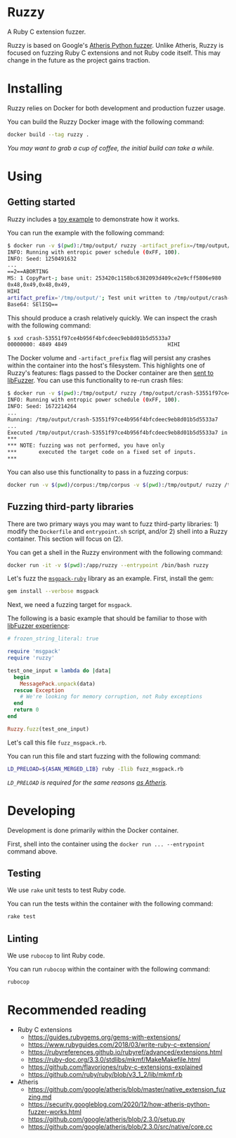 # Ruzzy

A Ruby C extension fuzzer.

Ruzzy is based on Google's [Atheris Python fuzzer](https://github.com/google/atheris). Unlike Atheris, Ruzzy is focused on fuzzing Ruby C extensions and not Ruby code itself. This may change in the future as the project gains traction.

# Installing

Ruzzy relies on Docker for both development and production fuzzer usage.

You can build the Ruzzy Docker image with the following command:

```bash
docker build --tag ruzzy .
```

_You may want to grab a cup of coffee, the initial build can take a while._

# Using

## Getting started

Ruzzy includes a [toy example](https://llvm.org/docs/LibFuzzer.html#toy-example) to demonstrate how it works.

You can run the example with the following command:

```bash
$ docker run -v $(pwd):/tmp/output/ ruzzy -artifact_prefix=/tmp/output/
INFO: Running with entropic power schedule (0xFF, 100).
INFO: Seed: 1250491632
...
==2==ABORTING
MS: 1 CopyPart-; base unit: 253420c1158bc6382093d409ce2e9cff5806e980
0x48,0x49,0x48,0x49,
HIHI
artifact_prefix='/tmp/output/'; Test unit written to /tmp/output/crash-53551f97ce4b956f4bfcdeec9eb8d01b5d5533a7
Base64: SElISQ==
```

This should produce a crash relatively quickly. We can inspect the crash with the following command:

```bash
$ xxd crash-53551f97ce4b956f4bfcdeec9eb8d01b5d5533a7
00000000: 4849 4849                                HIHI
```

The Docker volume and `-artifact_prefix` flag will persist any crashes within the container into the host's filesystem. This highlights one of Ruzzy's features: flags passed to the Docker container are then [sent to libFuzzer](https://llvm.org/docs/LibFuzzer.html#options). You can use this functionality to re-run crash files:

```bash
$ docker run -v $(pwd):/tmp/output/ ruzzy /tmp/output/crash-53551f97ce4b956f4bfcdeec9eb8d01b5d5533a7
INFO: Running with entropic power schedule (0xFF, 100).
INFO: Seed: 1672214264
...
Running: /tmp/output/crash-53551f97ce4b956f4bfcdeec9eb8d01b5d5533a7
...
Executed /tmp/output/crash-53551f97ce4b956f4bfcdeec9eb8d01b5d5533a7 in 2 ms
***
*** NOTE: fuzzing was not performed, you have only
***       executed the target code on a fixed set of inputs.
***
```

You can also use this functionality to pass in a fuzzing corpus:

```bash
docker run -v $(pwd)/corpus:/tmp/corpus -v $(pwd):/tmp/output/ ruzzy /tmp/corpus
```

## Fuzzing third-party libraries

There are two primary ways you may want to fuzz third-party libraries: 1) modify the `Dockerfile` and `entrypoint.sh` script, and/or 2) shell into a Ruzzy container. This section will focus on (2).

You can get a shell in the Ruzzy environment with the following command:

```bash
docker run -it -v $(pwd):/app/ruzzy --entrypoint /bin/bash ruzzy
```

Let's fuzz the [`msgpack-ruby`](https://github.com/msgpack/msgpack-ruby) library as an example. First, install the gem:

```bash
gem install --verbose msgpack
```

Next, we need a fuzzing target for `msgpack`.

The following is a basic example that should be familiar to those with [libFuzzer experience](https://llvm.org/docs/LibFuzzer.html#fuzz-target):

```ruby
# frozen_string_literal: true

require 'msgpack'
require 'ruzzy'

test_one_input = lambda do |data|
  begin
    MessagePack.unpack(data)
  rescue Exception
    # We're looking for memory corruption, not Ruby exceptions
  end
  return 0
end

Ruzzy.fuzz(test_one_input)
```

Let's call this file `fuzz_msgpack.rb`.

You can run this file and start fuzzing with the following command:

```bash
LD_PRELOAD=${ASAN_MERGED_LIB} ruby -Ilib fuzz_msgpack.rb
```

_`LD_PRELOAD` is required for the same reasons [as Atheris](https://github.com/google/atheris/blob/master/native_extension_fuzzing.md#option-a-sanitizerlibfuzzer-preloads)._

# Developing

Development is done primarily within the Docker container.

First, shell into the container using the `docker run ... --entrypoint` command above.

## Testing

We use `rake` unit tests to test Ruby code.

You can run the tests within the container with the following command:

```bash
rake test
```

## Linting

We use `rubocop` to lint Ruby code.

You can run `rubocop` within the container with the following command:

```bash
rubocop
```

# Recommended reading

- Ruby C extensions
  - https://guides.rubygems.org/gems-with-extensions/
  - https://www.rubyguides.com/2018/03/write-ruby-c-extension/
  - https://rubyreferences.github.io/rubyref/advanced/extensions.html
  - https://ruby-doc.org/3.3.0/stdlibs/mkmf/MakeMakefile.html
  - https://github.com/flavorjones/ruby-c-extensions-explained
  - https://github.com/ruby/ruby/blob/v3_1_2/lib/mkmf.rb
- Atheris
  - https://github.com/google/atheris/blob/master/native_extension_fuzzing.md
  - https://security.googleblog.com/2020/12/how-atheris-python-fuzzer-works.html
  - https://github.com/google/atheris/blob/2.3.0/setup.py
  - https://github.com/google/atheris/blob/2.3.0/src/native/core.cc
